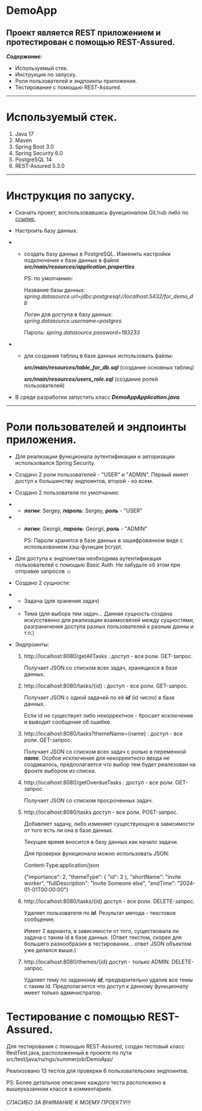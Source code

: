 # DemoApp

Проект является REST приложением и протестирован с помощью REST-Assured.
---
___Содержание:___   
* Используемый стек.
* Инструкция по запуску.
* Роли пользователей и эндпоинты приложения.
* Тестирование с помощью REST-Assured.
___     

# Используемый стек.
1. Java 17
2. Maven 
3. Spring Boot 3.0
4. Spring Security 6.0
5. PostgreSQL 14
6. REST-Assured 5.3.0
___

# Инструкция по запуску.
   
* Скачать проект, воспользовавшись функционалом Git.hub либо по [ссылке.](https://github.com/Sergei-Kovalev/DemoApp/archive/refs/heads/master.zip) 
* Настроить базу данных.
* * создать базу данных в PostgreSQL. Изменить настройки подключения к базе данных в файле ___src/main/resources/application.properties___

    PS: по умолчанию:
    
    Название базы данных: _spring.datasource.url=jdbc:postgresql://localhost:5432/for_demo_db_

    Логин для доступа в базу данных: _spring.datasource.username=postgres_

    Пароль: _spring.datasource.password=193233_

* * для создания таблиц в базе данных использовать файлы:

    ___src/main/resources/table_for_db.sql___ (создание основных таблиц) 

    ___src/main/resources/users_role.sql___ (создание ролей пользователей)

* В среде разработки запустить класс ___DemoAppApplication.java___

___

# Роли пользователей и эндпоинты приложения.

 * Для реализации функционала аутентификации и авторизации использовался Spring Security. 
 * Создано 2 роли пользователей - "USER" и "ADMIN". Первый имеет доступ к большинству эндпоинтов, второй - ко всем.
 * Создано 2 пользователя по умолчанию:
 * * ___логин___: Sergey, ___пароль___: Sergey, ___роль___ - "USER"
 * * ___логин___: Georgii, ___пароль___: Georgii, ___роль___ - "ADMIN"
  
       PS: Пароли хранятся в базе данных в зашифрованном виде с использованием хэш-функции bcrypt.
 * Для доступа к эндпоинтам необходима аутентификация пользователей с помощью Basic Auth. 
Не забудьте об этом при отправке запросов :relaxed:
 * Создано 2 сущности:
 * * Задача (для хранения задач)
 * * Тема (для выбора тем задач... Данная сущность создана искусственно для  реализации взаимосвязей между сущностями, разграничения доступа разных пользователей к разным данны и т.п.)

 * Эндпроинты:
     1. http://localhost:8080/getAllTasks  : доступ - все роли. GET-запрос.

         Получает JSON со списком всех задач, хранящихся в базе данных.

     2. http://localhost:8080/tasks/{id} : доступ - все роли. GET-запрос.

         Получает JSON с одной задачей по её ___id___ (id число) в базе данных.

         Если id не существует либо некорректное - бросает исключение и выводит сообщение об ошибке.

     3. http://localhost:8080/tasks?themeName={name} : доступ - все роли. GET-запрос.
    
         Получает JSON со списком всех задач с ролью в переменной ___name___. Особое исключение для некорректного ввода не создавалось, предполагается что выбор тем будет реалезован на фронте выбором из списка.

     4. http://localhost:8080/getOverdueTasks : доступ - все роли. GET-запрос.

         Получает JSON со списком просроченных задач.

     5. http://localhost:8080/tasks доступ - все роли. POST-запрос.

         Добавляет задачу, либо изменяет существующую в зависимости от того есть ли она в базе данных. 
        
         Текущее время вносится в базу данных как начало задачи.
        
         Для проверки функционала можно использовать JSON:
        
         Content-Type:application/json

         {"importance": 2,
         "themeType": {
             "id": 2
         },
         "shortName": "invite worker",
         "fullDescription": "Invite Someone else",
         "endTime": "2024-01-01T00:00:00"}

     6. http://localhost:8080/tasks/{id} доступ - все роли. DELETE-запрос.

         Удаляет пользователя по ___id___. Результат метода - текстовое сообщение. 

         Имеет 2 варианта, в зависимости от того, существовала ли задача с таким id в базе данных. (Ответ текстом, скорее для большего разнообразия в тестировании... ответ JSON объектом уже делался выше.)

     7. http://localhost:8080/themes/{id} доступ - только ADMIN. DELETE-запрос.

         Удаляет тему по заданному ___id___, предварительно удалив все темы с таким id. Предполагается что доступ к данному функционалу имеет только администратор.


# Тестирование с помощью REST-Assured.

Для тестирования с помощью REST-Assured, создан тестовый класс RestTest.java, расположенный в проекте по пути src/test/java/ru/ngs/summerjob/DemoApp/

Реализовано 13 тестов для проверки 6 пользовательских эндпоинтов.

PS: Более детальное описание каждого теста расположено в вышеуказанном классе в комментариях.

###### CПАСИБО ЗА ВНИМАНИЕ К МОЕМУ ПРОЕКТУ!!!